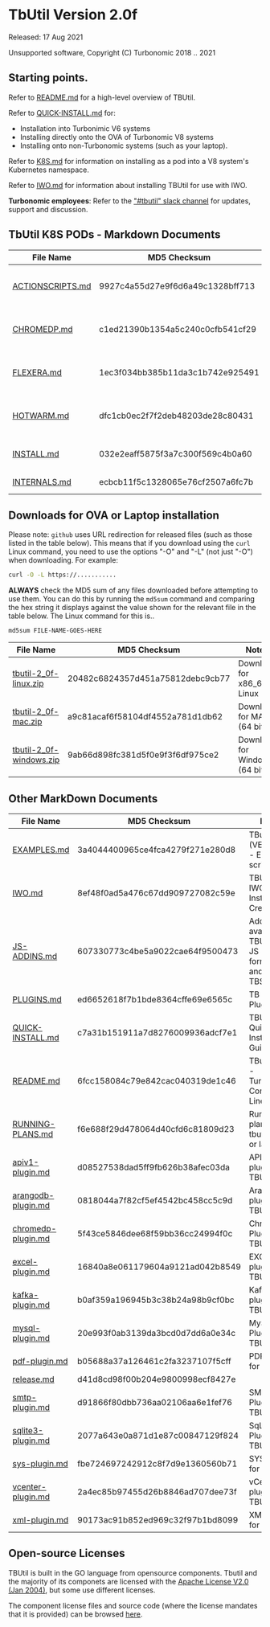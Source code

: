 # TbUtil Version 2.0f

Released: 17 Aug 2021

Unsupported software, Copyright (C) Turbonomic 2018 .. 2021

## Starting points.

Refer to [README.md](../docs/README.md) for a high-level overview of TBUtil.

Refer to [QUICK-INSTALL.md](../docs/QUICK-INSTALL.md) for:

- Installation into Turbonimic V6 systems
- Installing directly onto the OVA of Turbonomic V8 systems
- Installing onto non-Turbonomic systems (such as your laptop).

Refer to [K8S.md](../docs/K8S.md) for information on installing as a pod into a V8 system's Kubernetes namespace.

Refer to [IWO.md](../docs/IWO.md) for information about installing TBUtil for use with IWO.

**Turbonomic employees**: Refer to the ["#tbutil" slack channel](https://turbonomic.slack.com/messages/CQCSKJN3Y) for updates, support and discussion.

## TbUtil K8S PODs - Markdown Documents

| File Name | MD5 Checksum | Notes |
| --------- | ------------ | ----- |
| [ACTIONSCRIPTS.md](../docs/K8S/ACTIONSCRIPTS.md) | 9927c4a55d27e9f6d6a49c1328bff713 | TBUtil Action Scripts Pod |
| [CHROMEDP.md](../docs/K8S/CHROMEDP.md) | c1ed21390b1354a5c240c0cfb541cf29 | TBUtil ChromeDP integration pod. |
| [FLEXERA.md](../docs/K8S/FLEXERA.md) | 1ec3f034bb385b11da3c1b742e925491 | TBUtil Flexera intergration Pod |
| [HOTWARM.md](../docs/K8S/HOTWARM.md) | dfc1cb0ec2f7f2deb48203de28c80431 | TBUtil Hot/Warm Standby Pod |
| [INSTALL.md](../docs/K8S/INSTALL.md) | 032e2eaff5875f3a7c300f569c4b0a60 | Installing TBUtil PODs |
| [INTERNALS.md](../docs/K8S/INTERNALS.md) | ecbcb11f5c1328065e76cf2507a6fc7b | TBUtil POD Internals. |

## Downloads for OVA or Laptop installation

Please note: `github` uses URL redirection for released files (such as those listed in the table below). This means that if you download using the `curl` Linux command, you need to use the options "-O" and "-L" (not just "-O") when downloading. For example:

```bash
curl -O -L https://...........
```

**ALWAYS** check the MD5 sum of any files downloaded before attempting to use them. You can do this by running the `md5sum` command and comparing the hex string it displays against the value shown for the relevant file in the table below. The Linux command for this is..

```base
md5sum FILE-NAME-GOES-HERE
```

| File Name | MD5 Checksum | Notes |
| --------- | ------------ | ----- |
| [tbutil-2_0f-linux.zip](https:/turbonomic/tbutil/releases/download/v2.0f/tbutil-2_0f-linux.zip) | 20482c6824357d451a75812debc9cb77 | Download for x86_64 Linux |
| [tbutil-2_0f-mac.zip](https:/turbonomic/tbutil/releases/download/v2.0f/tbutil-2_0f-mac.zip) | a9c81acaf6f58104df4552a781d1db62 | Download for MAC (64 bit) |
| [tbutil-2_0f-windows.zip](https:/turbonomic/tbutil/releases/download/v2.0f/tbutil-2_0f-windows.zip) | 9ab66d898fc381d5f0e9f3f6df975ce2 | Download for Windows (64 bit) |

## Other MarkDown Documents

| File Name | MD5 Checksum | Notes |
| --------- | ------------ | ----- |
| [EXAMPLES.md](../docs/EXAMPLES.md) | 3a4044400965ce4fca4279f271e280d8 | TButil (VERSION) - Example scripts |
| [IWO.md](../docs/IWO.md) | 8ef48f0ad5a476c67dd909727082c59e | TBUtil 2.0f IWO Instance Credentials |
| [JS-ADDINS.md](../docs/JS-ADDINS.md) | 607330773c4be5a9022cae64f9500473 | Add-ins available to TBUtil 2.0f JS formatters and TBScripts |
| [PLUGINS.md](../docs/PLUGINS.md) | ed6652618f7b1bde8364cffe69e6565c | TB Script Plugins |
| [QUICK-INSTALL.md](../docs/QUICK-INSTALL.md) | c7a31b151911a7d8276009936adcf7e1 | TBUtil 2.0f Quick Install Guide. |
| [README.md](../docs/README.md) | 6fcc158084c79e842cac040319de1c46 | TButil 2.0f - Turbonomic Command-Line Utility |
| [RUNNING-PLANS.md](../docs/RUNNING-PLANS.md) | f6e688f29d478064d40cfd6c81809d23 | Running plans with tbutil 1.1n or later. |
| [apiv1-plugin.md](../docs/apiv1-plugin.md) | d08527538dad5ff9fb626b38afec03da | API V1 plugin for TBUtil |
| [arangodb-plugin.md](../docs/arangodb-plugin.md) | 0818044a7f82cf5ef4542bc458cc5c9d | ArangoDB plugin for TBUtil |
| [chromedp-plugin.md](../docs/chromedp-plugin.md) | 5f43ce5846dee68f59bb36cc24994f0c | ChromeDP Plugin for TBUtil |
| [excel-plugin.md](../docs/excel-plugin.md) | 16840a8e061179604a9121ad042b8549 | EXCEL plugin for TBUtil |
| [kafka-plugin.md](../docs/kafka-plugin.md) | b0af359a196945b3c38b24a98b9cf0bc | Kafka plugin for TBUtil |
| [mysql-plugin.md](../docs/mysql-plugin.md) | 20e993f0ab3139da3bcd0d7dd6a0e34c | MySQL Plugin for TBUtil |
| [pdf-plugin.md](../docs/pdf-plugin.md) | b05688a37a126461c2fa3237107f5cff | PDF Plugin for TBUtil |
| [release.md](../docs/release.md) | d41d8cd98f00b204e9800998ecf8427e | <no value> |
| [smtp-plugin.md](../docs/smtp-plugin.md) | d91866f80dbb736aa02106aa6e1fef76 | SMTP Plugin for TBUtil |
| [sqlite3-plugin.md](../docs/sqlite3-plugin.md) | 2077a643e0a871d1e87c00847129f824 | SqLite3 Plugin for TBUtil |
| [sys-plugin.md](../docs/sys-plugin.md) | fbe724697242912c8f7d9e1360560b71 | SYS Plugin for TBUtil |
| [vcenter-plugin.md](../docs/vcenter-plugin.md) | 2a4ec85b97455d26b8846ad707dee73f | vCenter plugin for TBUtil |
| [xml-plugin.md](../docs/xml-plugin.md) | 90173ac91b852ed969c32f97b1bd8099 | XML Plugin for TBUtil |


## Open-source Licenses

TBUtil is built in the GO language from opensource components. Tbutil and the majority of its componets are licensed with the [Apache License V2.0 (Jan 2004)](../licenses/git.turbonomic.com/cs/turbo-util/LICENSE), but some use different licenses.

The component license files and source code (where the license mandates that it is provided) can be browsed [here](../licenses).
